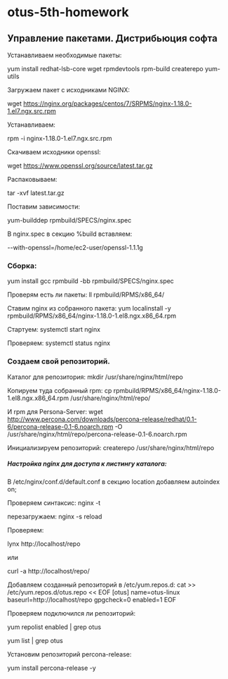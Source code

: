 # otus-5th-homework
##  Управление пакетами. Дистрибьюция софта 
Устанавливаем необходимые пакеты:

yum install redhat-lsb-core wget rpmdevtools rpm-build createrepo yum-utils

Загружаем пакет с исходниками NGINX:

wget https://nginx.org/packages/centos/7/SRPMS/nginx-1.18.0-1.el7.ngx.src.rpm

Устанавливаем:

rpm -i nginx-1.18.0-1.el7.ngx.src.rpm

Скачиваем исходники openssl:

wget https://www.openssl.org/source/latest.tar.gz

Распаковываем:

tar -xvf latest.tar.gz

Поставим зависимости:

yum-builddep rpmbuild/SPECS/nginx.spec


В nginx.spec в секцию %build вставляем:

--with-openssl=/home/ec2-user/openssl-1.1.1g

### Сборка:
yum install gcc
rpmbuild -bb rpmbuild/SPECS/nginx.spec


Проверям есть ли пакеты:
ll rpmbuild/RPMS/x86_64/

Ставим nginx из собранного пакета:
yum localinstall -y rpmbuild/RPMS/x86_64/nginx-1.18.0-1.el8.ngx.x86_64.rpm


Стартуем:
systemctl start nginx

Проверяем:
systemctl status nginx

### Создаем свой репозиторий.

Каталог для репозитория:
mkdir /usr/share/nginx/html/repo

Копируем туда собранный rpm:
cp rpmbuild/RPMS/x86_64/nginx-1.18.0-1.el8.ngx.x86_64.rpm /usr/share/nginx/html/repo/

И rpm для Persona-Server:
wget http://www.percona.com/downloads/percona-release/redhat/0.1-6/percona-release-0.1-6.noarch.rpm -O /usr/share/nginx/html/repo/percona-release-0.1-6.noarch.rpm

Инициализируем репозиторий:
createrepo /usr/share/nginx/html/repo

##### Настройка nginx для доступа к листингу каталога:
В /etc/nginx/conf.d/default.conf в секцию location добавляем autoindex on;

Проверяем синтаксис:
nginx -t

перезагружаем:
nginx -s reload

Проверяем:

lynx http://localhost/repo

или

curl -a http://localhost/repo/


Добавляем созданный репозиторий в /etc/yum.repos.d:
cat >> /etc/yum.repos.d/otus.repo << EOF
[otus]
name=otus-linux
baseurl=http://localhost/repo
gpgcheck=0
enabled=1
EOF

Проверяем подключился ли репозиторий:

yum repolist enabled | grep otus

yum list | grep otus

Установим репозиторий percona-release:

yum install percona-release -y
